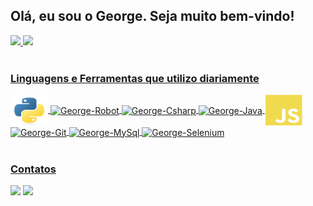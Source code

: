## Olá, eu sou o George.  Seja muito bem-vindo!

<div>
  <a href="https://github.com/george-mathias">
  <img height="180em" src="https://github-readme-stats.vercel.app/api?username=george-mathias&show_icons=true&theme=dark&include_all_commits=true&count_private=true&disable_animations=false"/>
  <img height="180em" src="https://github-readme-stats.vercel.app/api/top-langs/?username=george-mathias&layout=compact&langs_count=7&theme=dark"/>
</div>
  <br>

  ### Linguagens e Ferramentas que utilizo diariamente
<div style="display: inline_block">
  <img align="center" alt="George-Python" height="50" width="60" src="https://raw.githubusercontent.com/devicons/devicon/master/icons/python/python-original.svg">
  <img align="center" alt="George-Robot" height="50" width="50" src="https://aws1.discourse-cdn.com/standard21/uploads/robotframework1/original/1X/702e61576ed30f6975fd86c11bd2a46402311868.png">
  <img align="center" alt="George-Csharp" height="50" width="60" src="https://raw.githubusercontent.com/jmnote/z-icons/master/svg/csharp.svg">
  <img align="center" alt="George-Java" height="50" width="60" src="https://raw.githubusercontent.com/jmnote/z-icons/master/svg/java.svg">
  <img align="center" alt="George-Js" height="50" width="60" src="https://raw.githubusercontent.com/devicons/devicon/master/icons/javascript/javascript-plain.svg">
  <img align="center" alt="George-Git" height="50" width="60" src="https://raw.githubusercontent.com/jmnote/z-icons/master/svg/git.svg">
  <img align="center" alt="George-MySql" height="50" width="60" src="https://icongr.am/devicon/mysql-original-wordmark.svg?size=148&color=currentColor">
  <img align="center" alt="George-Selenium" height="50" width="50" src="https://img2.pngio.com/selenium-integrated-development-environment-test-automation-selenium-png-728_724.jpg?size=148">
  
  
</div>
  <br>
  
### Contatos
<div style="display: inline_block">
  <a href = "mailto:gmathias80@gmail.com"><img src="https://img.shields.io/badge/Gmail-D14836?style=for-the-badge&logo=gmail&logoColor=white" target="_blank"></a>
  <a href="https://www.linkedin.com/in/mathiasgeorge" target="_blank"><img src="https://img.shields.io/badge/-LinkedIn-%230077B5?style=for-the-badge&logo=linkedin&logoColor=white" target="_blank"></a>
</div>
 
  

  
  ##
<!--
**george-mathias/george-mathias** is a ✨ _special_ ✨ repository because its `README.md` (this file) appears on your GitHub profile.

Here are some ideas to get you started:

- 🔭 I’m currently working on ...
- 🌱 I’m currently learning ...
- 👯 I’m looking to collaborate on ...
- 🤔 I’m looking for help with ...
- 💬 Ask me about ...
- 📫 How to reach me: ...
- 😄 Pronouns: ...
- ⚡ Fun fact: ...
-->
